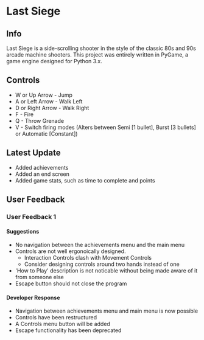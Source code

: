# Last Siege

## Info
Last Siege is a side-scrolling shooter in the style of the classic 80s and 90s arcade machine shooters. This project was entirely written in PyGame, a game engine designed for Python 3.x.

## Controls
- W or Up Arrow - Jump
- A or Left Arrow - Walk Left
- D or Right Arrow - Walk Right
- F - Fire
- Q - Throw Grenade
- V - Switch firing modes (Alters between Semi [1 bullet], Burst [3 bullets] or Automatic [Constant])

## Latest Update
- Added achievements
- Added an end screen
- Added game stats, such as time to complete and points

## User Feedback
### User Feedback 1
#### Suggestions
* No navigation between the achievements menu and the main menu
* Controls are not well ergonoically designed.
    * Interaction Controls clash with Movement Controls
    * Consider designing controls around two hands instead of one
* 'How to Play' description is not noticable without being made aware of it from someone else
* Escape button should not close the program
#### Developer Response
* Navigation between achievements menu and main menu is now possible
* Controls have been restructured
* A Controls menu button will be added
* Escape functionality has been deprecated

